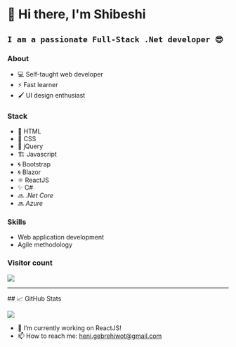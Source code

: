 # 👋  Hi there, I'm Shibeshi

**`I am a passionate Full-Stack .Net developer 😎`**
----------
### About
-   💻  Self-taught web developer 
-   ⚡  Fast learner
-   🖌️  UI design enthusiast 
### Stack
-   📑  HTML
-   🎨  CSS
-   🎨  jQuery
-    🏗 Javascript 
-   🌀  Bootstrap
-   🌀  Blazor
-   ⚛  ReactJS 
-    ✨ C# 
-   🔜  *.Net Core*
-   🔜  *Azure*
### Skills
-  Web application development 
-  Agile methodology

### Visitor count
<img src="https://profile-counter.glitch.me/HenaGit/count.svg" />

<hr/>
## &#x1f4c8; GitHub Stats

<p>
<a href="https://github.com/HenaGit/HenaGit">
  <img align="center" src="https://github-readme-stats.vercel.app/api/top-langs/?username=HenaGit&hide=java,tex&title_color=ffffff&text_color=c9cacc&icon_color=2bbc8a&bg_color=1d1f21&langs_count=5" />
</a>

</p>

- 🔭 I’m currently working on ReactJS!
- 📫 How to reach me: heni.gebrehiwot@gmail.com
